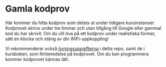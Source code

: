 Gamla kodprov
=============

Här kommer du hitta kodprov som delats ut under tidigare
kursinstanser. Kodprovet skrivs under tre timmar och utan tillgång
till Google eller gammal kod du har skrivit. Om du vill öva på ett
kodprov under realistiska former, sätt en klocka och stäng av din
WiFi-uppkoppling!

Vi rekommenderar också [övningsuppgifterna](../ovningar) i detta
repo, samt de i kursboken, som förberedelse på kodprovet. Om du
kan programmera kommer kodprovet kännas lätt.